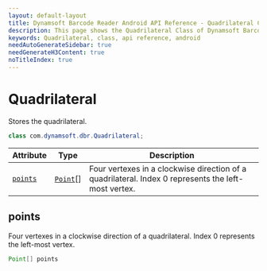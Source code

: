 ```yaml
---
layout: default-layout
title: Dynamsoft Barcode Reader Android API Reference - Quadrilateral Class
description: This page shows the Quadrilateral Class of Dynamsoft Barcode Reader for Android SDK.
keywords: Quadrilateral, class, api reference, android
needAutoGenerateSidebar: true
needGenerateH3Content: true
noTitleIndex: true
---
```



# Quadrilateral

Stores the quadrilateral.

```java
class com.dynamsoft.dbr.Quadrilateral;
```

| Attribute | Type | Description |
|---------- | ---- | ----------- |
| [`points`](#points) | [`Point`](auxiliary-Point.md)[] | Four vertexes in a clockwise direction of a quadrilateral. Index 0 represents the left-most vertex. |

## points

Four vertexes in a clockwise direction of a quadrilateral. Index 0 represents the left-most vertex.

```java
Point[] points
```
